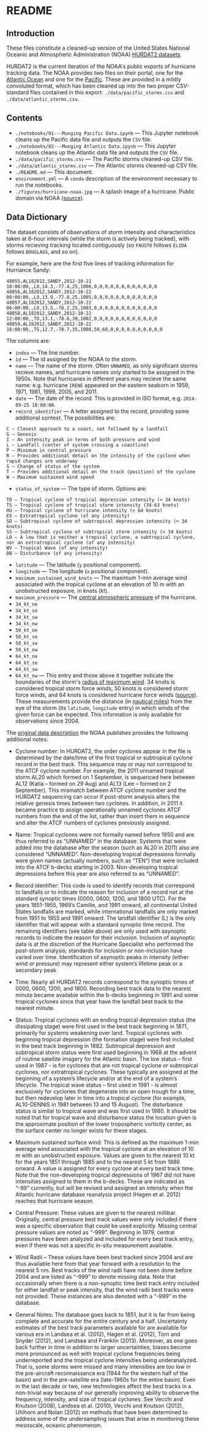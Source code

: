 # README


## Introduction

These files constitute a cleaned-up version of the United States National Oceanic and Atmospheric Administration
(NOAA) [HURDAT2 datasets](http://www.nhc.noaa.gov/data/#hurdat).

HURDAT2 is the current iteration of the NOAA's public exports of hurricane tracking data. The NOAA provides two files
 on their portal, one for the [Atlantic Ocean](http://www.nhc.noaa.gov/data/hurdat/hurdat2-1851-2015-070616.txt) and
 one for the [Pacific](http://www.nhc.noaa.gov/data/hurdat/hurdat2-nepac-1949-2015-050916.txt). These are provided in
  a mildly convoluted format, which has been cleaned up into the two proper CSV-standard files contained in this
  export: `./data/pacific_storms.csv` and `./data/atlantic_storms.csv`.

## Contents

* `./notebooks/01---Munging Pacific Data.ipynb` &mdash; This Jupyter notebook cleans up the Pacific data file and
outputs the `CSV` file.
* `./notebooks/02---Munging Atlantic Data.ipynb` &mdash; This Jupyter notebook cleans up the Atlantic data file and
outputs the `CSV` file.
* `./data/pacific_storms.csv` &mdash; The Pacific storms cleaned-up CSV file.
* `./data/atlantic_storms.csv` &mdash; The Atlantic storms cleaned-up CSV file.
* `./README.md` &mdash; This document.
* `environment.yml` &mdash; A `conda` description of the environment necessary to run the notebooks.
* `./figures/hurricane-noaa.jpg` &mdash; A splash image of a hurricane. Public domain via NOAA ([source](http://www.noaanews.noaa.gov/stories2005/s2438.htm)).

## Data Dictionary

The dataset consists of observations of storm intensity and characteristics taken at 6-hour intervals (while the
storm is actively being tracked), with storms recieving tracking located contiguously (so `FAUSTO` follows `ELIDA`
follows `DOUGLASS`, and so on).

For example, here are the first five lines of tracking information for Hurriance Sandy:

```
48055,AL182012,SANDY,2012-10-21 18:00:00,,LO,14.3,-77.4,25,1006,0,0,0,0,0,0,0,0,0,0,0,0
48056,AL182012,SANDY,2012-10-22 00:00:00,,LO,13.9,-77.8,25,1005,0,0,0,0,0,0,0,0,0,0,0,0
48057,AL182012,SANDY,2012-10-22 06:00:00,,LO,13.5,-78.2,25,1003,0,0,0,0,0,0,0,0,0,0,0,0
48058,AL182012,SANDY,2012-10-22 12:00:00,,TD,13.1,-78.6,30,1002,0,0,0,0,0,0,0,0,0,0,0,0
48059,AL182012,SANDY,2012-10-22 18:00:00,,TS,12.7,-78.7,35,1000,50,60,0,0,0,0,0,0,0,0,0,0
```

The columns are:

* `index` &mdash; The line number.
* `id` &mdash; The id assigned by the NOAA to the storm.
* `name` &mdash; The name of the storm. Often `UNNAMED`, as only significant storms recieve names, and hurricane names
only started to be assigned in the 1950s. Note that hurricanes in different years may recieve the same name: e.g.
hurricane `IRENE` appeared on the eastern seaborn in 1959, 1971, 1981, 1999, 2005, and 2011.
* `date` &mdash; The date of the record. This is provided in ISO format, e.g. `2014-09-25 18:00:00`.
* `record_identifier` &mdash; A letter assigned to the record, providing some additional context. The possibilities are:

```
C – Closest approach to a coast, not followed by a landfall
G – Genesis
I – An intensity peak in terms of both pressure and wind
L – Landfall (center of system crossing a coastline)
P – Minimum in central pressure
R – Provides additional detail on the intensity of the cyclone when rapid changes are underway
S – Change of status of the system
T – Provides additional detail on the track (position) of the cyclone
W – Maximum sustained wind speed
```

* `status_of_system` &mdash; The type of storm. Options are:

```
TD – Tropical cyclone of tropical depression intensity (< 34 knots)
TS – Tropical cyclone of tropical storm intensity (34-63 knots)
HU – Tropical cyclone of hurricane intensity (> 64 knots)
EX – Extratropical cyclone (of any intensity)
SD – Subtropical cyclone of subtropical depression intensity (< 34 knots)
SS – Subtropical cyclone of subtropical storm intensity (> 34 knots)
LO – A low that is neither a tropical cyclone, a subtropical cyclone, nor an extratropical cyclone (of any intensity)
WV – Tropical Wave (of any intensity)
DB – Disturbance (of any intensity)
```

* `latitude` &mdash; The latitude (`y` positional component).
* `longitude` &mdash; The longitude (`x` positional component).
* `maximum_sustained_wind_knots` &mdash;  The maximum 1-min average wind associated with the tropical cyclone at an
elevation of 10 m with an unobstructed exposure, in knots (kt).
* `maximum_pressure` &mdash; The [central atmospheric pressure](https://en.wikipedia.org/wiki/Atmospheric_pressure)
of the hurricane.
* `34_kt_ne`
* `34_kt_se`
* `34_kt_sw`
* `34_kt_nw`
* `50_kt_ne`
* `50_kt_se`
* `50_kt_sw`
* `50_kt_nw`
* `64_kt_ne`
* `64_kt_se`
* `64_kt_sw`
* `64_kt_nw` &mdash; This entry and those above it together indicate the boundaries of the storm's
[radius of maximum wind](https://en.wikipedia.org/wiki/Radius_of_maximum_wind). 34 knots is considered tropical storm
 force winds, 50 knots is considered storm force winds, and 64 knots is considered hurricane force winds ([source](http://www.nhc.noaa.gov/help/tcm.shtml?WINDWAVERADII#EYESIZE)).
 These measurements provide the distance (in [nautical miles](https://en.wikipedia.org/wiki/Nautical_mile)) from the
 eye of the storm (its `latitude`, `longitude` entry) in which winds of the given force can be expected. This
 information is only available for observations since 2004.

The [original data description](http://www.nhc.noaa.gov/data/hurdat/hurdat2-format-atlantic.pdf) the NOAA publishes
provides the following additional notes:

* Cyclone number: In HURDAT2, the order cyclones appear in the file is determined by the date/time of the first
tropical or subtropical cyclone record in the best
track. This sequence may or may not correspond to the ATCF cyclone number. For example, the 2011 unnamed tropical storm AL20 which formed on 1
September, is sequenced here between AL12 (Katia – formed on 29 Aug) and AL13 (Lee – formed on 2 September). This mismatch between ATCF cyclone
number and the HURDAT2 sequencing can occur if post-storm analysis alters the relative genesis times between two cyclones. In addition, in 2011 it became
practice to assign operationally unnamed cyclones ATCF numbers from the end of the list, rather than insert them in sequence and alter the ATCF numbers of
cyclones previously assigned.

* Name: Tropical cyclones were not formally named before 1950 and are thus referred to as “UNNAMED” in the database.
Systems that were added into the
database after the season (such as AL20 in 2011) also are considered “UNNAMED”. Non-developing tropical depressions formally were given names (actually
numbers, such as “TEN”) that were included into the ATCF b-decks starting in 2003. Non-developing tropical depressions before this year are also referred to as
“UNNAMED”.

* Record identifier: This code is used to identify records that correspond to landfalls or to indicate the reason for inclusion of a record not at the standard synoptic
times (0000, 0600, 1200, and 1800 UTC). For the years 1851-1955, 1969’s Camille, and 1991 onward, all continental United States landfalls are marked, while
international landfalls are only marked from 1951 to 1955 and 1991 onward. The landfall identifier (L) is the only identifier that will appear with a standard
synoptic time record. The remaining identifiers (see table above) are only used with asynoptic records to indicate the reason for their inclusion. Inclusion of
asynoptic data is at the discretion of the Hurricane Specialist who performed the post-storm analysis; standards for inclusion or non-inclusion have varied over
time. Identification of asynoptic peaks in intensity (either wind or pressure) may represent either system’s lifetime peak or a secondary peak

* Time: Nearly all HURDAT2 records correspond to the synoptic times of 0000, 0600, 1200, and 1800. Recording best track data to the nearest minute became
available within the b-decks beginning in 1991 and some tropical cyclones since that year have the landfall best track to the nearest minute.

* Status: Tropical cyclones with an ending tropical depression status (the dissipating stage) were first used in the best track beginning in 1871, primarily for
systems weakening over land. Tropical cyclones with beginning tropical depression (the formation stage) were first included in the best track beginning in 1882.
Subtropical depression and subtropical storm status were first used beginning in 1968 at the advent of routine satellite imagery for the Atlantic basin. The low
status – first used in 1987 - is for cyclones that are not tropical cyclone or subtropical cyclones, nor extratropical cyclones. These typically are assigned at the
beginning of a system’s lifecycle and/or at the end of a system’s lifecycle. The tropical wave status – first used in 1981 - is almost exclusively for cyclones that
degenerate into an open trough for a time, but then redevelop later in time into a tropical cyclone (for example, AL10-DENNIS in 1981 between 13 and 15
August). The disturbance status is similar to tropical wave and was first used in 1980. It should be noted that for tropical wave and disturbance status the location
given is the approximate position of the lower tropospheric vorticity center, as the surface center no longer exists for these stages.

* Maximum sustained surface wind: This is defined as the maximum 1-min average wind associated with the tropical cyclone at an elevation of 10 m with an
unobstructed exposure. Values are given to the nearest 10 kt for the years 1851 through 1885 and to the nearest 5 kt from 1886 onward. A value is assigned for
every cyclone at every best track time. Note that the non-developing tropical depressions of 1967 did not have intensities assigned to them in the b-decks. These
are indicated as “-99” currently, but will be revised and assigned an intensity when the Atlantic hurricane database reanalysis project (Hagen et al. 2012) reaches
that hurricane season.

* Central Pressure: These values are given to the nearest millibar. Originally, central pressure best track values were only included if there was a specific
observation that could be used explicitly. Missing central pressure values are noted as “-999”. Beginning in 1979, central pressures have been analyzed and
included for every best track entry, even if there was not a specific in-situ measurement available.

* Wind Radii – These values have been best tracked since 2004 and are thus available here from that year forward with a resolution to the nearest 5 nm. Best
tracks of the wind radii have not been done before 2004 and are listed as “-999” to denote missing data. Note that occasionally when there is a non-synoptic time
best track entry included for either landfall or peak intensity, that the wind radii best tracks were not provided. These instances are also denoted with a “-999” in
the database.

* General Notes: The database goes back to 1851, but it is far from being complete and accurate for the entire century and a half. Uncertainty estimates of the best track parameters available for are available for various era
in Landsea et al. (2012), Hagen et al. (2012), Torn and Snyder (2012), and Landsea and Franklin (2013). Moreover, as
one goes back further in time in addition to larger uncertainties, biases become more pronounced as well with tropical cyclone frequencies being underreported and
the tropical cyclone intensities being underanalyzed. That is, some storms were missed and many intensities are too low in the pre-aircraft reconnaissance era
(1944 for the western half of the basin) and in the pre-satellite era (late-1960s for the entire basin). Even in the last decade or two, new technologies affect the best
tracks in a non-trivial way because of our generally improving ability to observe the frequency, intensity, and size of tropical cyclones. See Vecchi and Knutson
(2008), Landsea et al. (2010), Vecchi and Knutson (2012), Uhlhorn and Nolan (2012) on methods that have been determined to address some of the undersampling
issues that arise in monitoring these mesoscale, oceanic phenomenon.

